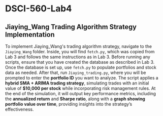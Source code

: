 # DSCI-560-Lab4


## Jiaying_Wang Trading Algorithm Strategy Implementation
To implement Jiaying_Wang's trading algorithm strategy, navigate to the `Jiaying_Wang` folder. Inside, you will find `fetch.py`, which was copied from Lab 3 and follows the same instructions as in Lab 3. Before running any scripts, ensure that you have created the database as described in Lab 3. Once the database is set up, use `fetch.py` to populate portfolios and stock data as needed. After that, run `Jiaying_trading.py`, where you will be prompted to enter the **portfolio ID** you want to analyze. The script applies a **hybrid SMA + ARIMA trading strategy**, simulating trades with an initial value of **$10,000 per stock** while incorporating risk management rules. At the end of the simulation, it will output key performance metrics, including the **annualized return** and **Sharpe ratio**, along with a **graph showing portfolio value over time**, providing insights into the strategy’s effectiveness.